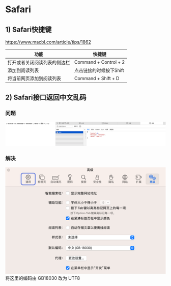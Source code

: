 # Safari
## 1) Safari快捷键
https://www.macbl.com/article/tips/1862

| 功能             | 快捷键                   |
|----------------|-----------------------|
| 打开或者关闭阅读列表的侧边栏 | Command + Control + 2 |
| 添加到阅读列表        | 点击链接的时候按下Shift        |
| 将当前网页添加到阅读列表   | Command + Shift + D   |

## 2) Safari接口返回中文乱码
### 问题
![img.png](../images/Safari中文乱码.png)
### 解决
![设置Safari编码](../images/Safri编码设置.png)
将这里的编码由 GB18030 改为 UTF8